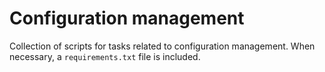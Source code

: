 # Configuration management

Collection of scripts for tasks related to configuration management. When necessary, a `requirements.txt` file is included. 